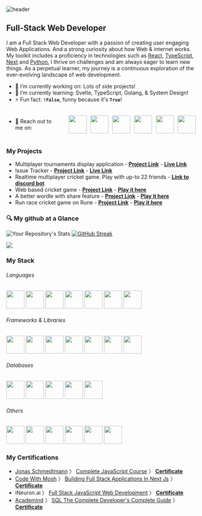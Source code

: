 ![header](https://capsule-render.vercel.app/api?type=waving&color=0:FFEBB7,100:0081B4&text=Hi%20There!%20I%27m%20Samir!%F0%9F%91%8B&animation=twinkling&fontSize=50)

Full-Stack Web Developer
-----------------------

I am a Full Stack Web Developer with a passion of creating user engaging Web Applications. And a strong curiosity about how Web & internet works. My toolkit includes a proficiency in technologies such as [React](https://reactjs.org/), [TypeScript](https://www.typescriptlang.org/), [Next](https://nextjs.org/) and [Python.](https://www.python.org/)
I thrive on challenges and am always eager to learn new things. As a perpetual learner, my journey is a continuous exploration of the ever-evolving landscape of web development.


- 🔭 I’m currently working on: Lots of side projects!
- 🌱 I’m currently learning: Svelte, TypeScript, Golang, & System Design!
- ⚡ Fun fact: **`!False`**, funny because it's **`True`**!

<div style="display:flex; align-items:center;">
<p>

- 💬 Reach out to me on:
</p>

<p style="display:flex; align-items:center; justify-content:space-between; gap:10px;">
&emsp;&emsp;
<a href="https://www.linkedin.com/in/samir-mishra-497284137/">
<img src="https://cdn.jsdelivr.net/gh/devicons/devicon/icons/linkedin/linkedin-original.svg" style="width:48px;height:auto;" />
</a>

<a href="https://discord.com/users/278094147901194242">
<img src="https://assets-global.website-files.com/6257adef93867e50d84d30e2/636e0a69f118df70ad7828d4_icon_clyde_blurple_RGB.svg" style="width:48px;height:auto;" />
</a>

<a href="https://samirmishra27.hashnode.dev/">
<img src="https://cdn.hashnode.com/res/hashnode/image/upload/v1611902473383/CDyAuTy75.png?auto=compress" style="width:48px;height:auto;" />
</a>

<a href="https://leetcode.com/SamirMishra27/">
<img src="https://upload.wikimedia.org/wikipedia/commons/1/19/LeetCode_logo_black.png?20191202080835" style="width:48px;height:auto;" />
</a>

<a href="https://dev.to/samirmishra27/">
<img src="https://dev-to-uploads.s3.amazonaws.com/uploads/logos/resized_logo_UQww2soKuUsjaOGNB38o.png" style="width:48px;height:auto;" />
</a>

<a href="https://x.com/SamirMishra27">
<img src="https://img.freepik.com/free-vector/new-2023-twitter-logo-x-icon-design_1017-45418.jpg" style="width:48px;height:auto;" />
</a>
</p>
</div>

### My Projects

- Multiplayer tournaments display application - **[Project Link](https://github.com/SamirMishra27/hctournaments/)** - **[Live Link](https://hctournaments.vercel.app/)**
- Issue Tracker - **[Project Link](https://github.com/SamirMishra27/Issue-Tracker)** - **[Live Link](https://tracknsolve.vercel.app/)**
- Realtime multiplayer cricket game. Play with up-to 22 friends - **[Link to discord bot](http://top.gg/bot/753191385296928808/)**
- Web based cricket game - **[Project Link](https://github.com/reactplay/react-play/tree/main/src/plays/cricket-game)** - **[Play it here](https://reactplay.io/plays/samirmishra27/cricket-game)**
- A better wordle with share feature - **[Project Link](https://github.com/reactplay/react-play/tree/main/src/plays/wordle)** - **[Play it here](https://reactplay.io/plays/samirmishra27/wordle)**
- Run race cricket game on Rune - **[Project Link](https://github.com/SamirMishra27/rune-multiplayer)** - **[Play it here](https://reactjam.com/games/summer-2023-hand-cricket-run-race)**

### 🔍 My github at a Glance
![Your Repository's Stats](https://github-readme-stats.vercel.app/api/top-langs/?username=SamirMishra27&theme=blue-green)
[![GitHub Streak](https://streak-stats.demolab.com/?user=SamirMishra27&theme=black-ice)](https://git.io/streak-stats)

<p>
<img src="https://user-images.githubusercontent.com/68955143/264739572-1044f2e9-8e67-4059-a56b-ff5fc431de26.png" style=""/>
</p>

### My Stack

###### Languages
<p>
<img src="https://cdn.jsdelivr.net/gh/devicons/devicon/icons/html5/html5-original-wordmark.svg" style="width:48px;height:auto;"/>
<img src="https://cdn.jsdelivr.net/gh/devicons/devicon/icons/css3/css3-original-wordmark.svg" style="width:48px;height:auto;"/>
<img src="https://cdn.jsdelivr.net/gh/devicons/devicon/icons/javascript/javascript-original.svg" style="width:48px;height:auto;"/>
<img src="https://cdn.jsdelivr.net/gh/devicons/devicon/icons/typescript/typescript-original.svg" style="width:48px;height:auto;"/>
<img src="https://cdn.jsdelivr.net/gh/devicons/devicon/icons/python/python-original.svg" style="width:48px;height:auto;"/>
<img src="https://cdn.jsdelivr.net/gh/devicons/devicon@latest/icons/rust/rust-original.svg" style="width:48px;height:auto;"/>
<img src="https://cdn.jsdelivr.net/gh/devicons/devicon@latest/icons/go/go-original-wordmark.svg" style="width:48px;height:auto;"/>
</p>

###### Frameworks & Libraries
<p>
<img src="https://cdn.jsdelivr.net/gh/devicons/devicon/icons/react/react-original.svg" style="width:48px;height:auto;"/>
<img src="https://cdn.jsdelivr.net/gh/devicons/devicon/icons/nextjs/nextjs-original.svg" style="width:48px;height:auto;"/>
<img src="https://vitejs.dev/logo-with-shadow.png" style="width:48px;height:auto;"/>
<img src="https://cdn.jsdelivr.net/gh/devicons/devicon/icons/flask/flask-original.svg" style="width:48px;height:auto;"/>
<img src="https://cdn.jsdelivr.net/gh/devicons/devicon/icons/sqlalchemy/sqlalchemy-original.svg" style="width:48px;height:auto;"/>
<img src="https://cdn.jsdelivr.net/gh/devicons/devicon@latest/icons/fastapi/fastapi-original-wordmark.svg" style="width:48px;height:auto;"/>
<img src="https://cdn.jsdelivr.net/gh/devicons/devicon@latest/icons/svelte/svelte-original.svg" style="width:48px;height:auto;"/>

</p>

###### Databases
<p>
<img src="https://cdn.jsdelivr.net/gh/devicons/devicon/icons/mongodb/mongodb-original.svg" style="width:48px;height:auto;"/>
<img src="https://cdn.jsdelivr.net/gh/devicons/devicon/icons/sqlite/sqlite-original.svg" style="width:48px;height:auto;"/>
<img src="https://cdn.jsdelivr.net/gh/devicons/devicon/icons/postgresql/postgresql-original.svg" style="width:48px;height:auto;"/>
<img src="https://cdn.jsdelivr.net/gh/devicons/devicon/icons/mysql/mysql-original.svg" style="width:48px;height:auto;"/>
<img src="https://cdn.jsdelivr.net/gh/devicons/devicon@latest/icons/pandas/pandas-original.svg" style="width:48px;height:auto;"/>
</p>

###### Others
<p>
<img src="https://cdn.jsdelivr.net/gh/devicons/devicon/icons/nodejs/nodejs-original.svg" style="width:48px;height:auto;"/>
<img src="https://cdn.jsdelivr.net/gh/devicons/devicon/icons/ubuntu/ubuntu-plain-wordmark.svg" style="width:48px;height:auto;"/>
<img src="https://cdn.svgporn.com/logos/swagger.svg" style="width:48px;height:auto;"/>
<img src="https://cdn.jsdelivr.net/gh/devicons/devicon@latest/icons/tailwindcss/tailwindcss-original.svg" style="width:48px;height:auto;"/>
<img src="https://cdn.jsdelivr.net/gh/devicons/devicon/icons/vscode/vscode-original.svg" style="width:48px;height:auto;"/>
<img src="https://cdn.jsdelivr.net/gh/devicons/devicon/icons/git/git-original.svg" style="width:48px;height:auto;"/>
</p>

### My Certifications
- [Jonas Schmedtmann](https://twitter.com/jonasschmedtman) 〉 [Complete JavaScript Course](https://www.udemy.com/course/the-complete-javascript-course/) 〉 **[Certificate](https://www.udemy.com/certificate/UC-dd6d6b36-1d59-48f0-ad83-93b75e109c90/)**
- [Code With Mosh](https://twitter.com/moshhamedani) 〉 [Building Full Stack Applications In Next Js](https://codewithmosh.com/p/nextjs-projects-issue-tracker) 〉 **[Certificate](https://members.codewithmosh.com/courses/2187934/certificate)**
- iNeuron.ai 〉 [Full Stack JavaScript Web Development](https://learn.ineuron.ai/certificate/096780fe-063c-4cbd-9135-c8862159e064) 〉 **[Certificate](https://learn.ineuron.ai/certificate/096780fe-063c-4cbd-9135-c8862159e064)**
- [Academind](https://x.com/academind_real) 〉 [SQL The Complete Developer's Complete Guide](https://www.udemy.com/course/sql-the-complete-developers-guide-mysql-postgresql/) 〉 **[Certificate](https://www.udemy.com/certificate/UC-35025050-5e0c-4899-bfd9-ccf07f0c2c95/)**
